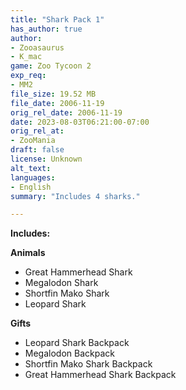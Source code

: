 ```yaml
---
title: "Shark Pack 1"
has_author: true
author: 
- Zooasaurus
- K_mac
game: Zoo Tycoon 2
exp_req: 
- MM2
file_size: 19.52 MB
file_date: 2006-11-19
orig_rel_date: 2006-11-19
date: 2023-08-03T06:21:00-07:00
orig_rel_at: 
- ZooMania
draft: false
license: Unknown
alt_text: 
languages:
- English
summary: "Includes 4 sharks."

---
```


**Includes:**

**Animals**
- Great Hammerhead Shark
- Megalodon Shark
- Shortfin Mako Shark
- Leopard Shark

**Gifts**
- Leopard Shark Backpack
- Megalodon Backpack
- Shortfin Mako Shark Backpack
- Great Hammerhead Shark Backpack